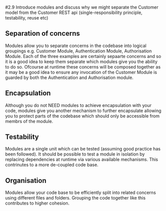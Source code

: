 #2.9 Introduce modules and discuss why we might separate the Customer model from the Customer REST api (single-responsibility principle, testability, reuse etc)

## Separation of concerns

Modules allow you to separate concerns in the codebase into logical groupings e.g. Customer Module, Authentication Module, Authorisation Module. Each of the three examples are certainly sepaarte concerns and so it is a good idea to keep them separate which modules give you the ability to do so.  Ofcourse at runtime these concerns will be composed together as it may be a good idea to ensure any invocation of the Customer Module is guarded by both the Authentication and Authorisation module.

## Encapsulation

Although you do not NEED modules to achieve encapsulation with your code, modules give you another mechanism to further encapsulate allowing you to protect parts of the codebase which should only be accessible from membrs of the module.

## Testability

Modules are a single unit which can be tested (assuming good practice has been followed).  It should be possible to test a module in isolation by replacing dependencies at runtime via various available mechanisms.  This contrinutes to a more de-coupled code base.

## Organisation

Modules allow your code base to be efficiently split into related concerns using different files and folders.  Grouping the code together like this contributes to higher cohesion.



